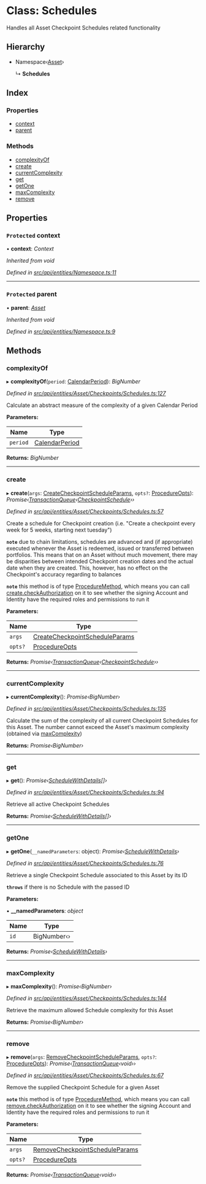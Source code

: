 # Class: Schedules

Handles all Asset Checkpoint Schedules related functionality

## Hierarchy

* Namespace‹[Asset](asset.md)›

  ↳ **Schedules**

## Index

### Properties

* [context](schedules.md#protected-context)
* [parent](schedules.md#protected-parent)

### Methods

* [complexityOf](schedules.md#complexityof)
* [create](schedules.md#create)
* [currentComplexity](schedules.md#currentcomplexity)
* [get](schedules.md#get)
* [getOne](schedules.md#getone)
* [maxComplexity](schedules.md#maxcomplexity)
* [remove](schedules.md#remove)

## Properties

### `Protected` context

• **context**: *Context*

*Inherited from void*

*Defined in [src/api/entities/Namespace.ts:11](https://github.com/PolymeshAssociation/polymesh-sdk/blob/46845947/src/api/entities/Namespace.ts#L11)*

___

### `Protected` parent

• **parent**: *[Asset](asset.md)*

*Inherited from void*

*Defined in [src/api/entities/Namespace.ts:9](https://github.com/PolymeshAssociation/polymesh-sdk/blob/46845947/src/api/entities/Namespace.ts#L9)*

## Methods

###  complexityOf

▸ **complexityOf**(`period`: [CalendarPeriod](../interfaces/calendarperiod.md)): *BigNumber*

*Defined in [src/api/entities/Asset/Checkpoints/Schedules.ts:127](https://github.com/PolymeshAssociation/polymesh-sdk/blob/46845947/src/api/entities/Asset/Checkpoints/Schedules.ts#L127)*

Calculate an abstract measure of the complexity of a given Calendar Period

**Parameters:**

Name | Type |
------ | ------ |
`period` | [CalendarPeriod](../interfaces/calendarperiod.md) |

**Returns:** *BigNumber*

___

###  create

▸ **create**(`args`: [CreateCheckpointScheduleParams](../interfaces/createcheckpointscheduleparams.md), `opts?`: [ProcedureOpts](../interfaces/procedureopts.md)): *Promise‹[TransactionQueue](transactionqueue.md)‹[CheckpointSchedule](checkpointschedule.md)››*

*Defined in [src/api/entities/Asset/Checkpoints/Schedules.ts:57](https://github.com/PolymeshAssociation/polymesh-sdk/blob/46845947/src/api/entities/Asset/Checkpoints/Schedules.ts#L57)*

Create a schedule for Checkpoint creation (i.e. "Create a checkpoint every week for 5 weeks, starting next tuesday")

**`note`** due to chain limitations, schedules are advanced and (if appropriate) executed whenever the Asset is
  redeemed, issued or transferred between portfolios. This means that on an Asset without much movement, there may be disparities between intended Checkpoint creation dates
  and the actual date when they are created. This, however, has no effect on the Checkpoint's accuracy regarding to balances

**`note`** this method is of type [ProcedureMethod](../interfaces/proceduremethod.md), which means you can call [create.checkAuthorization](../interfaces/proceduremethod.md#checkauthorization)
  on it to see whether the signing Account and Identity have the required roles and permissions to run it

**Parameters:**

Name | Type |
------ | ------ |
`args` | [CreateCheckpointScheduleParams](../interfaces/createcheckpointscheduleparams.md) |
`opts?` | [ProcedureOpts](../interfaces/procedureopts.md) |

**Returns:** *Promise‹[TransactionQueue](transactionqueue.md)‹[CheckpointSchedule](checkpointschedule.md)››*

___

###  currentComplexity

▸ **currentComplexity**(): *Promise‹BigNumber›*

*Defined in [src/api/entities/Asset/Checkpoints/Schedules.ts:135](https://github.com/PolymeshAssociation/polymesh-sdk/blob/46845947/src/api/entities/Asset/Checkpoints/Schedules.ts#L135)*

Calculate the sum of the complexity of all current Checkpoint Schedules for this Asset.
  The number cannot exceed the Asset's maximum complexity (obtained via [maxComplexity](schedules.md#maxcomplexity))

**Returns:** *Promise‹BigNumber›*

___

###  get

▸ **get**(): *Promise‹[ScheduleWithDetails](../interfaces/schedulewithdetails.md)[]›*

*Defined in [src/api/entities/Asset/Checkpoints/Schedules.ts:94](https://github.com/PolymeshAssociation/polymesh-sdk/blob/46845947/src/api/entities/Asset/Checkpoints/Schedules.ts#L94)*

Retrieve all active Checkpoint Schedules

**Returns:** *Promise‹[ScheduleWithDetails](../interfaces/schedulewithdetails.md)[]›*

___

###  getOne

▸ **getOne**(`__namedParameters`: object): *Promise‹[ScheduleWithDetails](../interfaces/schedulewithdetails.md)›*

*Defined in [src/api/entities/Asset/Checkpoints/Schedules.ts:76](https://github.com/PolymeshAssociation/polymesh-sdk/blob/46845947/src/api/entities/Asset/Checkpoints/Schedules.ts#L76)*

Retrieve a single Checkpoint Schedule associated to this Asset by its ID

**`throws`** if there is no Schedule with the passed ID

**Parameters:**

▪ **__namedParameters**: *object*

Name | Type |
------ | ------ |
`id` | BigNumber‹› |

**Returns:** *Promise‹[ScheduleWithDetails](../interfaces/schedulewithdetails.md)›*

___

###  maxComplexity

▸ **maxComplexity**(): *Promise‹BigNumber›*

*Defined in [src/api/entities/Asset/Checkpoints/Schedules.ts:144](https://github.com/PolymeshAssociation/polymesh-sdk/blob/46845947/src/api/entities/Asset/Checkpoints/Schedules.ts#L144)*

Retrieve the maximum allowed Schedule complexity for this Asset

**Returns:** *Promise‹BigNumber›*

___

###  remove

▸ **remove**(`args`: [RemoveCheckpointScheduleParams](../interfaces/removecheckpointscheduleparams.md), `opts?`: [ProcedureOpts](../interfaces/procedureopts.md)): *Promise‹[TransactionQueue](transactionqueue.md)‹void››*

*Defined in [src/api/entities/Asset/Checkpoints/Schedules.ts:67](https://github.com/PolymeshAssociation/polymesh-sdk/blob/46845947/src/api/entities/Asset/Checkpoints/Schedules.ts#L67)*

Remove the supplied Checkpoint Schedule for a given Asset

**`note`** this method is of type [ProcedureMethod](../interfaces/proceduremethod.md), which means you can call [remove.checkAuthorization](../interfaces/proceduremethod.md#checkauthorization)
  on it to see whether the signing Account and Identity have the required roles and permissions to run it

**Parameters:**

Name | Type |
------ | ------ |
`args` | [RemoveCheckpointScheduleParams](../interfaces/removecheckpointscheduleparams.md) |
`opts?` | [ProcedureOpts](../interfaces/procedureopts.md) |

**Returns:** *Promise‹[TransactionQueue](transactionqueue.md)‹void››*
